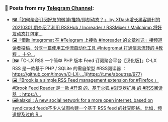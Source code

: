 ### 📰 Posts from my [Telegram Channel](https://t.me/s/aboutrss):
<!-- BLOG-POST-LIST:START -->
- [🖼「如何聚合订阅好友的微博/推特/即刻动态？」 by XDash增长黑客周刊的 20210301 期介绍了利用 RSSHub / Inoreader / RSSMixer / Mailchimp 将好友动态打包定...](https://t.me/aboutrss/979)
- [🖼「借助 Integromat 在 #Telegram 上接收 #Inoreader 的文章推送」接频道读者投稿，分享一篇使用工作流自动化工具 #Integromat 打通信息流转的 #教程 ，十分...](https://t.me/aboutrss/978)
- [🖼「C-LX RSS 一个简单 PHP 版本 Feed 订阅聚合平台【汉化版】」C-LX RSS 是一款基于 PHP / SQLite 的需自架型 #RSS阅读器 ：https://github.com/timovn/C-LX-...](https://t.me/aboutrss/977)
- [🖼「Brook is a simple RSS Feed management extension for #Firefox 」#Brook Feed Reader 是一款 #开源 的、基于火狐 #浏览器扩展 的 #RSS阅读器 ：https://...](https://t.me/aboutrss/976)
- [🖼kalaksi : A new social network for a more open internet, based on syndicated feeds不少人试图构建一个基于 RSS feed 的社交网络。比如，频道提及过的 R...](https://t.me/aboutrss/975)
<!-- BLOG-POST-LIST:END -->

<!--
**AboutRSS/AboutRSS** is a ✨ _special_ ✨ repository because its `README.md` (this file) appears on your GitHub profile.

Here are some ideas to get you started:

- 🔭 I’m currently working on ...
- 🌱 I’m currently learning ...
- 👯 I’m looking to collaborate on ...
- 🤔 I’m looking for help with ...
- 💬 Ask me about ...
- 📫 How to reach me: ...
- 😄 Pronouns: ...
- ⚡ Fun fact: ...
-->
